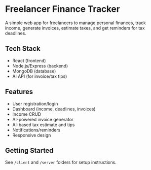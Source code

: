 # Freelancer Finance Tracker

A simple web app for freelancers to manage personal finances, track income, generate invoices, estimate taxes, and get reminders for tax deadlines.

## Tech Stack
- React (frontend)
- Node.js/Express (backend)
- MongoDB (database)
- AI API (for invoice/tax tips)

## Features
- User registration/login
- Dashboard (income, deadlines, invoices)
- Income CRUD
- AI-powered invoice generator
- AI-based tax estimate and tips
- Notifications/reminders
- Responsive design

## Getting Started
See `/client` and `/server` folders for setup instructions.
